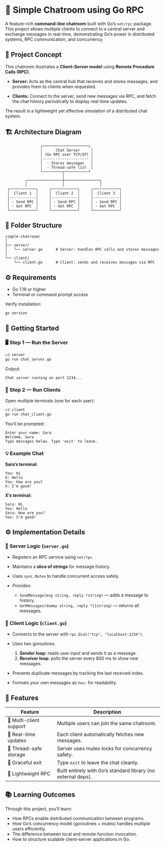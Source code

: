 # 💬 Simple Chatroom using Go RPC

A feature-rich **command-line chatroom** built with Go’s `net/rpc` package.
This project allows multiple clients to connect to a central server and exchange messages in real-time, demonstrating Go’s power in distributed systems, RPC communication, and concurrency.


## 🧠 Project Concept

This chatroom illustrates a **Client–Server model** using **Remote Procedure Calls (RPC)**.

* **Server:**
  Acts as the central hub that receives and stores messages, and provides them to clients when requested.

* **Clients:**
  Connect to the server, send new messages via RPC, and fetch the chat history periodically to display real-time updates.

The result is a lightweight yet effective simulation of a distributed chat system.


## 🏗️ Architecture Diagram

```
                ┌─────────────────────┐
                │      Chat Server     │
                │ (Go RPC over TCP/IP) │
                │--------------------- │
                │  - Stores messages   │
                │  - Thread-safe list  │
                └─────────┬───────────┘
                          │
         ┌────────────────┼────────────────┐
         │                │                │
 ┌────────────┐     ┌────────────┐     ┌────────────┐
 │  Client 1  │     │  Client 2  │     │  Client 3  │
 │------------│     │------------│     │------------│
 │ - Send RPC │     │ - Send RPC │     │ - Send RPC │
 │ - Get RPC  │     │ - Get RPC  │     │ - Get RPC  │
 └────────────┘     └────────────┘     └────────────┘
```

## 📂 Folder Structure

```
simple-chatroom/
│
├── server/
│   └── server.go      # Server: handles RPC calls and stores messages
│
└── client/
    └── client.go      # Client: sends and receives messages via RPC
```

## ⚙️ Requirements

* Go 1.19 or higher
* Terminal or command prompt access

Verify installation:

```bash
go version
```

## 🚀 Getting Started

### 🖥️ Step 1 — Run the Server

```bash
cd server
go run chat_server.go
```

Output:

```
Chat server running on port 1234...
```

### 💬 Step 2 — Run Clients

Open multiple terminals (one for each user):

```bash
cd client
go run chat_client.go
```

You’ll be prompted:

```
Enter your name: Sara
Welcome, Sara
Type messages below. Type 'exit' to leave.
```

### 💡 Example Chat

**Sara’s terminal:**

```
You: Hi
X: Hello
You: How are you?
X: I'm good!
```

**X’s terminal:**

```
Sara: Hi
You: Hello
Sara: How are you?
You: I'm good!
```

## ⚙️ Implementation Details

### 🔹 Server Logic (`server.go`)

* Registers an RPC service using `net/rpc`.
* Maintains a **slice of strings** for message history.
* Uses `sync.Mutex` to handle concurrent access safely.
* Provides:

  * `SendMessage(msg string, reply *string)` — adds a message to history.
  * `GetMessages(dummy string, reply *[]string)` — returns all messages.

### 🔹 Client Logic (`client.go`)

* Connects to the server with `rpc.Dial("tcp", "localhost:1234")`.
* Uses two goroutines:

  1. **Sender loop:** reads user input and sends it as a message.
  2. **Receiver loop:** polls the server every 800 ms to show new messages.
* Prevents duplicate messages by tracking the last received index.
* Formats your own messages as `You:` for readability.


## 🧩 Features

| Feature                 | Description                                                   |
| ----------------------- | ------------------------------------------------------------- |
| 💬 Multi-client support | Multiple users can join the same chatroom.                    |
| 🔁 Real-time updates    | Each client automatically fetches new messages.               |
| 🧵 Thread-safe storage  | Server uses mutex locks for concurrency safety.               |
| 🧹 Graceful exit        | Type `exit` to leave the chat cleanly.                        |
| 🧠 Lightweight RPC      | Built entirely with Go’s standard library (no external deps). |


## 📚 Learning Outcomes

Through this project, you’ll learn:

* How RPCs enable distributed communication between programs.
* How Go’s concurrency model (goroutines + mutex) handles multiple users efficiently.
* The difference between local and remote function invocation.
* How to structure scalable client–server applications in Go.
